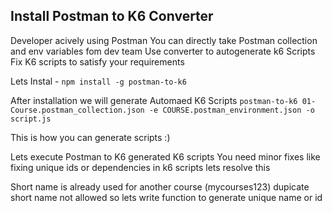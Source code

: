 ## Install Postman to K6 Converter

Developer acively using Postman
You can directly take Postman collection and env variables fom dev team
Use converter to autogenerate k6 Scripts
Fix K6 scripts to satisfy your requirements

Lets Instal -
`npm install -g postman-to-k6`


After installation we will generate Automaed K6 Scripts
`postman-to-k6 01-Course.postman_collection.json -e COURSE.postman_environment.json -o script.js`

This is how you can generate scripts :)


Lets execute Postman to K6 generated K6 scripts
You need minor fixes like fixing unique ids or dependencies in k6 scripts
lets resolve this

Short name is already used for another course (mycourses123)
dupicate short name not allowed
so lets write function to generate unique name or id